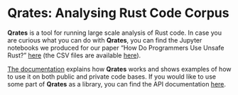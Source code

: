 # Qrates: Analysing Rust Code Corpus

**Qrates** is a tool for running large scale analysis of Rust code. In case you are curious what you can do with **Qrates**, you can find the Jupyter notebooks we produced for our paper “How Do Programmers Use Unsafe Rust?” [here](./reports) (the CSV files are available [here](https://doi.org/10.5281/zenodo.4026639)).

[The documentation](https://rust-corpus.github.io/qrates/) explains how **Qrates** works and shows examples of how to use it on both public and private code bases. If you would like to use some part of **Qrates** as a library, you can find the API documentation [here](https://rust-corpus.github.io/qrates/doc/corpus_manager/index.html).
